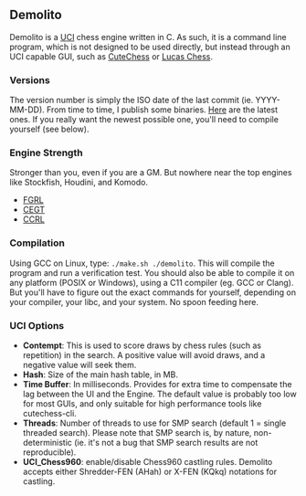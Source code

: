 ## Demolito

Demolito is a [UCI](http://www.shredderchess.com/chess-info/features/uci-universal-chess-interface.html) chess
engine written in C. As such, it is a command line program, which is not designed to be used directly, but
instead through an UCI capable GUI, such as [CuteChess](http://github.com/cutechess/cutechess.git) or
[Lucas Chess](https://github.com/lukasmonk/lucaschess).

### Versions

The version number is simply the ISO date of the last commit (ie. YYYY-MM-DD). From time to time, I publish some binaries.
[Here](https://open-chess.org/viewtopic.php?f=7&t=3069&start=20) are the latest ones. If you really want the newest
possible one, you'll need to compile yourself (see below).

### Engine Strength
Stronger than you, even if you are a GM. But nowhere near the top engines like Stockfish, Houdini, and Komodo.
- [FGRL](http://fastgm.de/)
- [CEGT](http://www.cegt.net/)
- [CCRL](http://www.computerchess.org.uk/ccrl/)

### Compilation
Using GCC on Linux, type: `./make.sh ./demolito`. This will compile the program and run a verification test.
You should also be able to compile it on any platform (POSIX or Windows), using a C11 compiler (eg. GCC or Clang).
But you'll have to figure out the exact commands for yourself, depending on your compiler, your libc, and your system.
No spoon feeding here.

### UCI Options
- **Contempt**: This is used to score draws by chess rules (such as repetition) in the search. A positive value will
avoid draws, and a negative value will seek them.
- **Hash**: Size of the main hash table, in MB.
- **Time Buffer**: In milliseconds. Provides for extra time to compensate the lag between the UI and the Engine. The
default value is probably too low for most GUIs, and only suitable for high performance tools like cutechess-cli.
- **Threads**: Number of threads to use for SMP search (default 1 = single threaded search). Please note that SMP search
is, by nature, non-deterministic (ie. it's not a bug that SMP search results are not reproducible).
- **UCI_Chess960**: enable/disable Chess960 castling rules. Demolito accepts either Shredder-FEN (AHah) or X-FEN (KQkq)
notations for castling.

